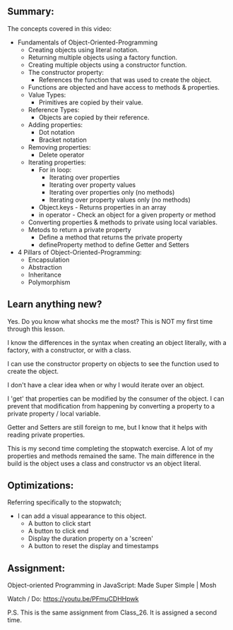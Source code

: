 ## Summary:
The concepts covered in this video:

* Fundamentals of Object-Oriented-Programming
    * Creating objects using literal notation.
    * Returning multiple objects using a factory function.
    * Creating multiple objects using a constructor function.
    * The constructor property:
        * References the function that was used to create the object.
    * Functions are objected and have access to methods & properties.
    * Value Types:
        * Primitives are copied by their value.
    * Reference Types:
        * Objects are copied by their reference.
    * Adding properties:
        * Dot notation
        * Bracket notation
    * Removing properties:
        * Delete operator
    * Iterating properties:
        * For in loop:
            * Iterating over properties
            * Iterating over property values
            * Iterating over properties only        (no methods)
            * Iterating over property values only   (no methods)
        * Object.keys - Returns properties in an array
        * in operator - Check an object for a given property or method
    * Converting properties & methods to private using local variables.
    * Metods to return a private property 
        * Define a method that returns the private property
        * defineProperty method to define Getter and Setters
* 4 Pillars of Object-Oriented-Programming:
    * Encapsulation
    * Abstraction
    * Inheritance
    * Polymorphism

## Learn anything new?
Yes. Do you know what shocks me the most? This is NOT my first time through this lesson.

I know the differences in the syntax when creating an object literally, with a factory, with a constructor, or with a class. 

I can use the constructor property on objects to see the function used to create the object. 

I don't have a clear idea when or why I would iterate over an object. 

I 'get' that properties can be modified by the consumer of the object.
I can prevent that modification from happening by converting a property to a private property / local variable.

Getter and Setters are still foreign to me, but I know that it helps with reading private properties.

This is my second time completing the stopwatch exercise. A lot of my properties and methods remained the same. 
The main difference in the build is the object uses a class and constructor vs an object literal. 

## Optimizations:
Referring specifically to the stopwatch;
* I can add a visual appearance to this object. 
    * A button to click start
    * A button to click end
    * Display the duration property on a 'screen'
    * A button to reset the display and timestamps

## Assignment:
Object-oriented Programming in JavaScript: Made Super Simple | Mosh

Watch / Do: https://youtu.be/PFmuCDHHpwk

P.S. This is the same assignment from Class_26. It is assigned a second time.
